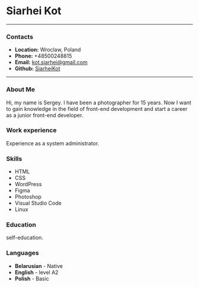 # Siarhei Kot

---

### Contacts

- **Location:** Wroclaw, Poland
- **Phone:** +48500248815
- **Email:** kot.siarhei@gmail.com
- **Github:** [SiarheiKot](https://github.com/siarheikot)

---

### About Me

Hi, my name is Sergey. I have been a photographer for 15 years. Now I want to gain knowledge in the field of front-end development and start a career as a junior front-end developer.

### Work experience

Experience as a system administrator.

### Skills

- HTML
- CSS
- WordPress
- Figma
- Photoshop
- Visual Studio Code
- Linux

### Education

self-education.

### Languages

- **Belarusian** - Native
- **English** - level A2
- **Polish** - Basic
